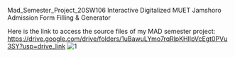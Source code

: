Mad_Semester_Project_20SW106
Interactive Digitalized MUET Jamshoro Admission Form Filling &amp; Generator

Here is the link to access the source files of my MAD semester project:
https://drive.google.com/drive/folders/1uBawuLYmo7rqRlpKHlIpVcEgt0PVu3SY?usp=drive_link
![1](https://github.com/user-attachments/assets/77097068-aef1-4cc6-95b9-51856c26aaa3)
